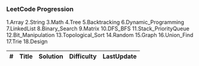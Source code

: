 ### LeetCode Progression

1.Array
2.String
3.Math
4.Tree
5.Backtracking
6.Dynamic_Programming
7.LinkedList
8.Binary_Search
9.Matrix
10.DFS_BFS
11.Stack_PriorityQueue
12.Bit_Manipulation
13.Topological_Sort
14.Random
15.Graph
16.Union_Find
17.Trie
18.Design


| # | Title | Solution | Difficulty | LastUpdate |
|---| ----- | -------- | ---------- | ---------- |
